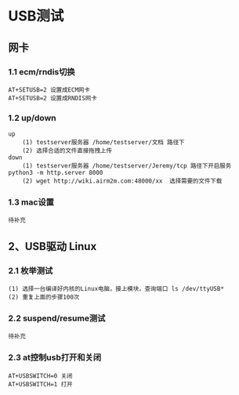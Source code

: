 # USB测试
## 网卡
### 1.1 ecm/rndis切换
    AT+SETUSB=2 设置成ECM网卡
    AT+SETUSB=2 设置成RNDIS网卡
### 1.2 up/down
    up
        (1) testserver服务器 /home/testserver/文档 路径下
        (2) 选择合适的文件直接拖拽上传
    down
        (1) testserver服务器 /home/testserver/Jeremy/tcp 路径下开启服务 python3 -m http.server 8000
        (2) wget http://wiki.airm2m.com:48000/xx  选择需要的文件下载
### 1.3 mac设置
    待补充
## 2、USB驱动 Linux
### 2.1 枚举测试
    (1) 选择一台编译好内核的Linux电脑，接上模块，查询端口 ls /dev/ttyUSB*
    (2) 重复上面的步骤100次
### 2.2 suspend/resume测试
    待补充
### 2.3 at控制usb打开和关闭
    AT+USBSWITCH=0 关闭
    AT+USBSWITCH=1 打开
